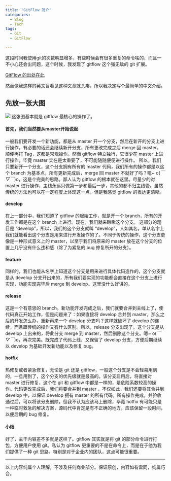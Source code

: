 ```yaml
---
title: "GitFlow 简介"
categories:
  - Blog
  - Tech
tags:
  - Git
  - GitFlow

---
```


这段时间我使用git的次数明显增多，有些时候会有很多重复的命令啥的，而且一不小心还会出问题，这个时候，我发现了 gitflow 这个强无敌的 git 扩展。

[GitFlow 的出处在此](http://nvie.com/posts/a-successful-git-branching-model/)

然而像我这样的英文盲看见这种文章就头疼，所以我决定写个最简单的中文介绍。


## 先放一张大图
![](https://i.imgur.com/L6cSgs8.png)
这张图基本就是 gitflow 最核心的操作了。

#### 首先，我们当然要从master开始说起
一般我们要开发一个新功能，都是从 master 开一个分支，然后在新开的分支上进行操作，有必要的话还会继续新开分支，所有更改完成之后 merge 回 master，顺便再打 Tag，这都是常规操作。然而 gitflow 特立独行，它很少在 master 上进行操作，毕竟 master 实在是太重要了，不可能随随便便进行操作。
所以，我们只要新开一个分支，这个分支拥有所有的 master 代码，我们所有的操作都是以这个 branch 为基本点，所有更新完成后，merge 回 master 不就好了吗？嗯~ o(*￣▽￣*)o，这是个完美的思路。鄙人认为 gitflow 的根本就在这里。尽量少的对 master 进行操作，主线永远只做第一步和最后一步，其他的都不归主线管。虽然传统的方法也可以在一定程度上体现这一点，但是我感觉 gitflow 的表达更清晰。

#### develop
在上一部分中，我们知道了 gitflow 的起始工作，就是开一个 branch，所有的开发工作都是在这个 branch 上进行。现在，我们就来瞅瞅这个分支。
这部分的题目是 “develop”，所以，我们的这个分支就叫 “develop”，人如其名，单从名字上我们就能看出这个分支是用来进行开发操作的了。不同于传统的操作，这个分支更像是一种形式意义上的 master，以至于我们将原来的 master 放在这个分支的位置上几乎没有什么违和感（除了为紧急的 bug 修复所开的分支）。

#### feature
同样的，我们也能从名字上知道这个分支是用来进行具体代码造作的，这个分支就是从 develop 分支开出来的，所有我们要实现的功能都会直接在这个分支上进行实现，功能实现完毕后 merge 到 develop。这里没什么好讲的。

#### release
这是一个有意思的 branch。新功能开发完成之后，我们就要合并到主线上了，使代码真正开始工作，但是问题来了：如果直接将 develop 合并到 master，那么之后的开发怎么办，重新再来一个 develop 分支吗？这样就破坏了 develop 的连续，而且跟传统的操作又有什么区别。所以，release 分支出现了。这个分支是从 develop 上出来的，将此分支 merge 到 master，然后删除这个分支。嗯~ o(*￣▽￣*)o，再次完美。既完成了代码上线，又保留了 develop 分支，方便后期继续以 develop 为基础开发新功能以及修复 bug。

#### hotfix
热修复或者紧急修复，无论是 git 还是 gitflow，一般这个分支是不会轻易用到的，一旦用到了，这个分支的优先级就是最高的。该分支启用后，将直接对 master 进行修复，这个在 git 和 gitflow 中都是一样的，是危险系数较高的操作。代码更改完成后，我们将要合并到 master ，不仅如此，我们还要将其合并到 develop 中，以保证 develop 拥有 master 的所有代码。所有操作完成，并验收通过后，可以将该分支删除，但我不认为应该马上删除，毕竟 hotfix 有可能只是一种临时救急的解决方案，源码代中肯定是有不正确的地方，应该保留一段时间，以便后期的 bug 修复。

#### 小结
好了，主干内容差不多就是这样了。gitflow 其实就是将 git 的部分命令进行打包，方便用户使用 git。私认为 gitflow 更重要的不是在命令上，而是在于他为我们提供了一种 git 思路，特别是对于企业内的团队，这点可能很重要。

---
以上内容纯属个人理解，不涉及任何商业部分。保证原创，内容如有雷同，纯属巧合。